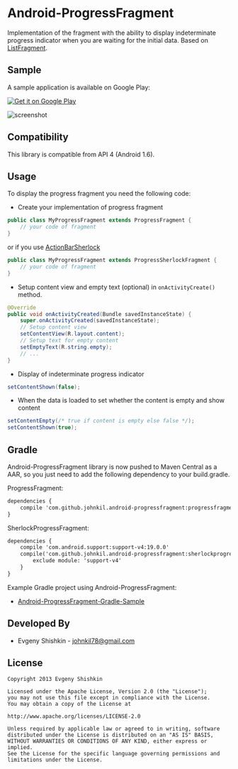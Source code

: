 Android-ProgressFragment
========================

Implementation of the fragment with the ability to display indeterminate progress indicator when you are waiting for the initial data. Based on [ListFragment](http://developer.android.com/reference/android/app/ListFragment.html).


Sample
------

A sample application is available on Google Play:

<a href="http://play.google.com/store/apps/details?id=com.devspark.progressfragment.sample">
  <img alt="Get it on Google Play"
       src="http://www.android.com/images/brand/get_it_on_play_logo_small.png" />
</a>

![screenshot][1]


Compatibility
-------------

This library is compatible from API 4 (Android 1.6).


Usage
-----

To display the progress fragment you need the following code:

* Create your implementation of progress fragment

``` java
public class MyProgressFragment extends ProgressFragment {
	// your code of fragment
}
```

or if you use [ActionBarSherlock](https://github.com/JakeWharton/ActionBarSherlock)

``` java
public class MyProgressFragment extends ProgressSherlockFragment {
	// your code of fragment
}
```

* Setup content view and empty text (optional) in `onActivityCreate()` method.

``` java
@Override
public void onActivityCreated(Bundle savedInstanceState) {
    super.onActivityCreated(savedInstanceState);
    // Setup content view
    setContentView(R.layout.content);
    // Setup text for empty content
    setEmptyText(R.string.empty);
    // ...
}
```

* Display of indeterminate progress indicator

``` java
setContentShown(false);
```


* When the data is loaded to set whether the content is empty and show content

``` java
setContentEmpty(/* true if content is empty else false */);
setContentShown(true);
```


Gradle
------

Android-ProgressFragment library is now pushed to Maven Central as a AAR, so you just need to add the following dependency to your build.gradle.

ProgressFragment:
``` xml
dependencies {
    compile 'com.github.johnkil.android-progressfragment:progressfragment:1.4.0'
}
```

SherlockProgressFragment:
``` xml
dependencies {
    compile 'com.android.support:support-v4:19.0.0'
    compile('com.github.johnkil.android-progressfragment:sherlockprogressfragment:1.4.0') {
        exclude module: 'support-v4'
    }
}
```

Example Gradle project using Android-ProgressFragment:

* [Android-ProgressFragment-Gradle-Sample](https://github.com/johnkil/Android-ProgressFragment-Gradle-Sample)


Developed By
------------
* Evgeny Shishkin - <johnkil78@gmail.com>


License
-------

    Copyright 2013 Evgeny Shishkin
    
    Licensed under the Apache License, Version 2.0 (the "License");
    you may not use this file except in compliance with the License.
    You may obtain a copy of the License at
    
    http://www.apache.org/licenses/LICENSE-2.0
    
    Unless required by applicable law or agreed to in writing, software
    distributed under the License is distributed on an "AS IS" BASIS,
    WITHOUT WARRANTIES OR CONDITIONS OF ANY KIND, either express or implied.
    See the License for the specific language governing permissions and
    limitations under the License.
    
[1]: http://i44.tinypic.com/34ffncx.png

